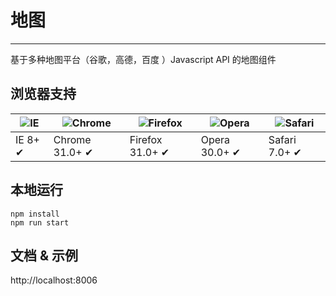 # 地图

---

基于多种地图平台（谷歌，高德，百度 ）Javascript API 的地图组件

## 浏览器支持

| ![IE](https://raw.github.com/alrra/browser-logos/master/internet-explorer/internet-explorer_48x48.png) | ![Chrome](https://raw.github.com/alrra/browser-logos/master/chrome/chrome_48x48.png) | ![Firefox](https://raw.github.com/alrra/browser-logos/master/firefox/firefox_48x48.png) | ![Opera](https://raw.github.com/alrra/browser-logos/master/opera/opera_48x48.png) | ![Safari](https://raw.github.com/alrra/browser-logos/master/safari/safari_48x48.png) |
| ------------------------------------------------------------------------------------------------------ | ------------------------------------------------------------------------------------ | --------------------------------------------------------------------------------------- | --------------------------------------------------------------------------------- | ------------------------------------------------------------------------------------ |
| IE 8+ ✔                                                                                                | Chrome 31.0+ ✔                                                                       | Firefox 31.0+ ✔                                                                         | Opera 30.0+ ✔                                                                     | Safari 7.0+ ✔                                                                        |

## 本地运行

```
npm install
npm run start
```

## 文档 & 示例

http://localhost:8006
